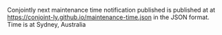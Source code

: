 Conjointly next maintenance time notification published is published at at https://conjoint-ly.github.io/maintenance-time.json in the JSON format. Time is at Sydney, Australia
